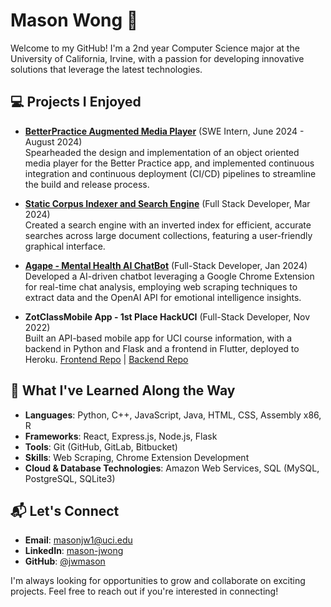 # Mason Wong 🚀

Welcome to my GitHub! I'm a 2nd year Computer Science major at the University of California, Irvine, with a passion for developing innovative solutions that leverage the latest technologies.

## 💻 Projects I Enjoyed
- **[BetterPractice Augmented Media Player](https://betterpracticeapp.com/)** (SWE Intern, June 2024 - August 2024)  
  Spearheaded the design and implementation of an object oriented media player for the Better Practice app, and implemented continuous integration and continuous deployment (CI/CD) pipelines to streamline the build and release process.

- **[Static Corpus Indexer and Search Engine](https://github.com/IanDLee/Static-Corpus-Indexer-and-Search-Engine)** (Full Stack Developer, Mar 2024)  
  Created a search engine with an inverted index for efficient, accurate searches across large document collections, featuring a user-friendly graphical interface.

- **[Agape - Mental Health AI ChatBot](https://github.com/JeshChoi/Agape)** (Full-Stack Developer, Jan 2024)  
  Developed a AI-driven chatbot leveraging a Google Chrome Extension for real-time chat analysis, employing web scraping techniques to extract data and the OpenAI API for emotional intelligence insights.

- **ZotClassMobile App - 1st Place HackUCI** (Full-Stack Developer, Nov 2022)  
  Built an API-based mobile app for UCI course information, with a backend in Python and Flask and a frontend in Flutter, deployed to Heroku.
[Frontend Repo](https://github.com/jwmason/ZotClassMobileFrontend) | [Backend Repo](https://github.com/jwmason/ZotClassMobileBackend)

## 🌟 What I've Learned Along the Way
- **Languages**: Python, C++, JavaScript, Java, HTML, CSS, Assembly x86, R
- **Frameworks**: React, Express.js, Node.js, Flask
- **Tools**: Git (GitHub, GitLab, Bitbucket)
- **Skills**: Web Scraping, Chrome Extension Development
- **Cloud & Database Technologies**: Amazon Web Services, SQL (MySQL, PostgreSQL, SQLite3)

## 📬 Let's Connect
- **Email**: [masonjw1@uci.edu](mailto:masonjw1@uci.edu)
- **LinkedIn**: [mason-jwong](https://www.linkedin.com/in/mason-jwong)
- **GitHub**: [@jwmason](https://github.com/jwmason)

I'm always looking for opportunities to grow and collaborate on exciting projects. Feel free to reach out if you're interested in connecting!
